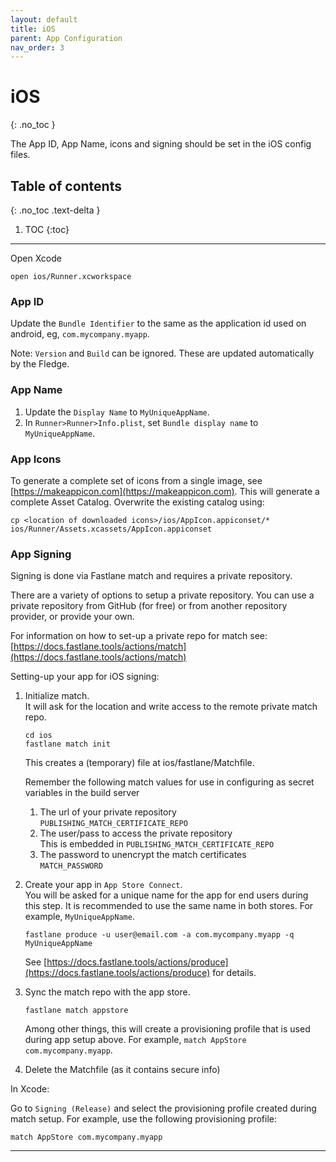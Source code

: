 ```yaml
---
layout: default
title: iOS
parent: App Configuration
nav_order: 3
---
```


# iOS
{: .no_toc }

The App ID, App Name, icons and signing should be set in the iOS config files.

## Table of contents
{: .no_toc .text-delta }

1. TOC
{:toc}

---

Open Xcode
```
open ios/Runner.xcworkspace
```

### App ID
Update the `Bundle Identifier` to the same as the application id used on android, eg, `com.mycompany.myapp`.

Note: `Version` and `Build` can be ignored. These are updated automatically by the Fledge.

### App Name
1. Update the `Display Name` to `MyUniqueAppName`.
1. In `Runner>Runner>Info.plist`, set `Bundle display name` to `MyUniqueAppName`.

### App Icons  
To generate a complete set of icons from a single image, see [https://makeappicon.com](https://makeappicon.com). This will generate a complete Asset
    Catalog. Overwrite the existing catalog using:
```
cp <location of downloaded icons>/ios/AppIcon.appiconset/* ios/Runner/Assets.xcassets/AppIcon.appiconset
```

### App Signing
Signing is done via Fastlane match and requires a private repository.

There are a variety of options to setup a private repository. You can use a private repository from GitHub (for free) or from another repository provider, or provide your own.
    
For information on how to set-up a private repo for match see: [https://docs.fastlane.tools/actions/match](https://docs.fastlane.tools/actions/match)

Setting-up your app for iOS signing:
1. Initialize match.  
It will ask for the location and write access to the remote private match repo.
    
    ````
    cd ios
    fastlane match init
    ````
   
    This creates a (temporary) file at ios/fastlane/Matchfile.

    Remember the following match values for use in configuring as secret variables in the build server
    1. The url of your private repository  
    `PUBLISHING_MATCH_CERTIFICATE_REPO`
    1. The user/pass to access the private repository  
    This is embedded in `PUBLISHING_MATCH_CERTIFICATE_REPO`
    1. The password to unencrypt the match certificates  
    `MATCH_PASSWORD`


1. Create your app in `App Store Connect`.  
You will be asked for a unique name for the app for end users during this step. It is 
    recommended to use the same name in both stores. For example, `MyUniqueAppName`.

    ````
    fastlane produce -u user@email.com -a com.mycompany.myapp -q MyUniqueAppName
    ````
    
    See [https://docs.fastlane.tools/actions/produce](https://docs.fastlane.tools/actions/produce) for details.
    
1. Sync the match repo with the app store.
    ````
    fastlane match appstore
    ````
    
   Among other things, this will create a provisioning profile that is used during app setup above. For example, `match AppStore com.mycompany.myapp`.
1. Delete the Matchfile (as it contains secure info)

In Xcode:

Go to `Signing (Release)` and select the provisioning profile created during match setup.
For example, use the following provisioning profile:        
```
match AppStore com.mycompany.myapp
```    

---

